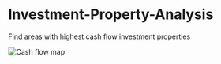 # Investment-Property-Analysis
Find areas with highest cash flow investment properties

![Cash flow map](https://user-images.githubusercontent.com/105623603/211243216-fd568f65-b985-4320-a45f-d175835ef8ff.png)

